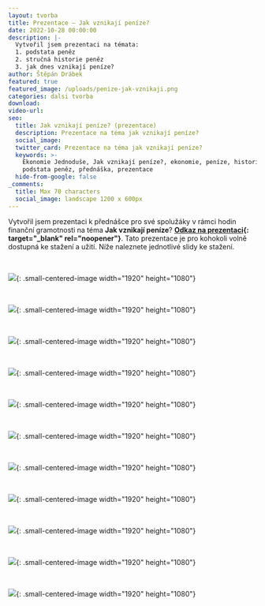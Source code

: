 ```yaml
---
layout: tvorba
title: Prezentace – Jak vznikají peníze?
date: 2022-10-28 00:00:00
description: |-
  Vytvořil jsem prezentaci na témata:
  1. podstata peněz
  2. stručná historie peněz
  3. jak dnes vznikají peníze?
author: Štěpán Drábek
featured: true
featured_image: /uploads/penize-jak-vznikaji.png
categories: dalsi tvorba
download:
video-url:
seo:
  title: Jak vznikají peníze? (prezentace)
  description: Prezentace na téma jak vznikají peníze?
  social_image:
  twitter_card: Prezentace na téma jak vznikají peníze?
  keywords: >-
    Ekonomie Jednoduše, Jak vznikají peníze?, ekonomie, peníze, historie peněz,
    podstata peněz, přednáška, prezentace
  hide-from-google: false
_comments:
  title: Max 70 characters
  social_image: landscape 1200 x 600px
---
```

Vytvořil jsem prezentaci k předn&aacute;šce pro své spoluž&aacute;ky v r&aacute;mci hodin finančn&iacute; gramotnosti na téma **Jak vznikaj&iacute; pen&iacute;ze**?&nbsp;**[Odkaz na prezentaci](https://www.canva.com/design/DAFQRdnXmbU/view?utm_content=DAFQRdnXmbU&amp;utm_campaign=designshare&amp;utm_medium=link&amp;utm_source=publishsharelink){: target="_blank" rel="noopener"}**. Tato prezentace je pro kohokoli volně dostupn&aacute; ke stažen&iacute; a užit&iacute;. N&iacute;že naleznete jednotlivé slidy ke stažen&iacute;.

&nbsp;

![](/uploads/1.png){: .small-centered-image width="1920" height="1080"}

&nbsp;

![](/uploads/2.png){: .small-centered-image width="1920" height="1080"}

&nbsp;

![](/uploads/3.png){: .small-centered-image width="1920" height="1080"}

&nbsp;

![](/uploads/4.png){: .small-centered-image width="1920" height="1080"}

&nbsp;

![](/uploads/5.png){: .small-centered-image width="1920" height="1080"}

&nbsp;

![](/uploads/6.png){: .small-centered-image width="1920" height="1080"}

&nbsp;

![](/uploads/7.png){: .small-centered-image width="1920" height="1080"}

&nbsp;

![](/uploads/8.png){: .small-centered-image width="1920" height="1080"}

&nbsp;

![](/uploads/9.png){: .small-centered-image width="1920" height="1080"}

&nbsp;

![](/uploads/10.png){: .small-centered-image width="1920" height="1080"}

&nbsp;

![](/uploads/11.png){: .small-centered-image width="1920" height="1080"}

&nbsp;